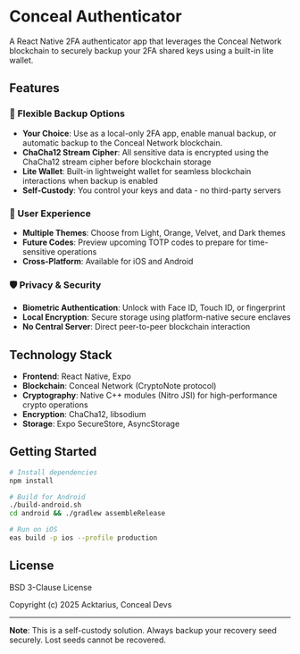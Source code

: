 # Conceal Authenticator

A React Native 2FA authenticator app that leverages the Conceal Network blockchain to securely backup your 2FA shared keys using a built-in lite wallet.

## Features

### 🔐 Flexible Backup Options
- **Your Choice**: Use as a local-only 2FA app, enable manual backup, or automatic  backup to the Conceal Network blockchain.   
- **ChaCha12 Stream Cipher**: All sensitive data is encrypted using the ChaCha12 stream cipher before blockchain storage  
- **Lite Wallet**: Built-in lightweight wallet for seamless blockchain interactions when backup is enabled  
- **Self-Custody**: You control your keys and data - no third-party servers

### 🎨 User Experience
- **Multiple Themes**: Choose from Light, Orange, Velvet, and Dark themes
- **Future Codes**: Preview upcoming TOTP codes to prepare for time-sensitive operations
- **Cross-Platform**: Available for iOS and Android

### 🛡️ Privacy & Security
- **Biometric Authentication**: Unlock with Face ID, Touch ID, or fingerprint
- **Local Encryption**: Secure storage using platform-native secure enclaves
- **No Central Server**: Direct peer-to-peer blockchain interaction

## Technology Stack

- **Frontend**: React Native, Expo
- **Blockchain**: Conceal Network (CryptoNote protocol)
- **Cryptography**: Native C++ modules (Nitro JSI) for high-performance crypto operations
- **Encryption**: ChaCha12, libsodium
- **Storage**: Expo SecureStore, AsyncStorage

## Getting Started

```bash
# Install dependencies
npm install

# Build for Android
./build-android.sh
cd android && ./gradlew assembleRelease

# Run on iOS
eas build -p ios --profile production
```

## License

BSD 3-Clause License

Copyright (c) 2025 Acktarius, Conceal Devs

---

**Note**: This is a self-custody solution. Always backup your recovery seed securely. Lost seeds cannot be recovered.
